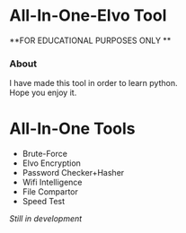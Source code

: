 # All-In-One-Elvo Tool
**FOR EDUCATIONAL PURPOSES ONLY **

### About
I have made this tool in order to learn python.                                                                                                                                        
Hope you enjoy it.

 # All-In-One Tools
 - Brute-Force
 - Elvo Encryption
 - Password Checker+Hasher
 - Wifi Intelligence
 - File Compartor 
 - Speed Test

*Still in development* 
